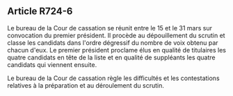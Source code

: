 Article R724-6
----
Le bureau de la Cour de cassation se réunit entre le 15 et le 31 mars sur
convocation du premier président. Il procède au dépouillement du scrutin et
classe les candidats dans l'ordre dégressif du nombre de voix obtenu par chacun
d'eux. Le premier président proclame élus en qualité de titulaires les quatre
candidats en tête de la liste et en qualité de suppléants les quatre candidats
qui viennent ensuite.

Le bureau de la Cour de cassation règle les difficultés et les contestations
relatives à la préparation et au déroulement du scrutin.
